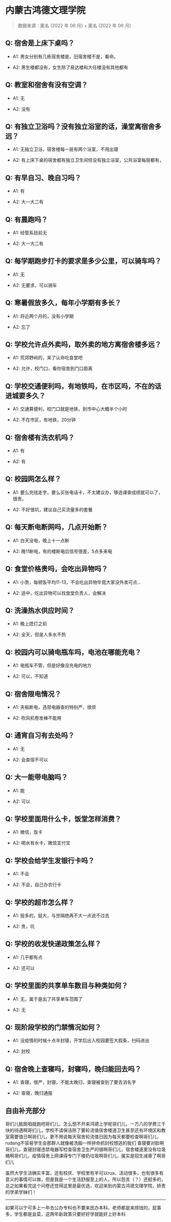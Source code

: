 # 内蒙古鸿德文理学院

> 数据来源：匿名 (2022 年 06 月) + 匿名 (2022 年 06 月)

## Q: 宿舍是上床下桌吗？

- A1: 男女分别有几栋宿舍楼是，旧宿舍楼不是，看命。

- A2: 男生楼都没有，女生除了易达楼和大任楼没有其他都有

## Q: 教室和宿舍有没有空调？

- A1: 无

- A2: 没有

## Q: 有独立卫浴吗？没有独立浴室的话，澡堂离宿舍多远？

- A1: 无独立卫浴，宿舍楼每一层有两个浴室，不用出寝

- A2: 有上床下桌的宿舍都有独立卫生间但没有独立浴室，公共浴室每层都有，

## Q: 有早自习、晚自习吗？

- A1: 有

- A2: 大一大二有

## Q: 有晨跑吗？

- A1: 经管系目前无

- A2: 大一大二有

## Q: 每学期跑步打卡的要求是多少公里，可以骑车吗？

- A1: 无

- A2: 无要求，可以骑车

## Q: 寒暑假放多久，每年小学期有多长？

- A1: 将近两个月的，没有小学期

- A2: 忘了

## Q: 学校允许点外卖吗，取外卖的地方离宿舍楼多远？

- A1: 荒郊野岭的，来了认命吃食堂吧

- A2: 允许，校门口，看你宿舍到门口距离

## Q: 学校交通便利吗，有地铁吗，在市区吗，不在的话进城要多久？

- A1: 交通算便利，校门口就是地铁，到市中心大概半个小时

- A2: 不在市区，有地铁，20分钟

## Q: 宿舍楼有洗衣机吗？

- A1: 有

- A2: 有

## Q: 校园网怎么样？

- A1: 要么充钱走字，要么买张电话卡，不太建议办，够选课查成绩就可以了，很贵。

- A2: 不好很坑，建议自己买流量多的套餐

## Q: 每天断电断网吗，几点开始断？

- A1: 白天没电，晚上十一点断

- A2: 晚11断电，有的楼断电后信号很差，5点多来电

## Q: 食堂价格贵吗，会吃出异物吗？

- A1: 小贵，每顿饭平均11-13，不会吃出异物毕竟大家没外卖可点…

- A2: 适中，吃出异物可以找食堂负责人，会解决

## Q: 洗澡热水供应时间？

- A1: 晚上熄灯之前

- A2: 全天，但是人多水不热

## Q: 校园内可以骑电瓶车吗，电池在哪能充电？

- A1: 电瓶车不管，但是好像没充电的地方

- A2: 可以，不知道

## Q: 宿舍限电情况？

- A1: 夹板断电，违禁电器查的特别严，很烦

- A2: 吹风机卷发棒不能用

## Q: 通宵自习有去处吗？

- A1: 无

- A2: 会查宿不可以

## Q: 大一能带电脑吗？

- A1: 能

- A2: 可以

## Q: 学校里面用什么卡，饭堂怎样消费？

- A1: 微信，饭卡

- A2: 喝水有水卡，微信支付宝

## Q: 学校会给学生发银行卡吗？

- A1: 不会

- A2: 不会，自己办农行卡

## Q: 学校的超市怎么样？

- A1: 挺多的，挺大，与世隔绝再不大一点说不过去

- A2: 贵，坑

## Q: 学校的收发快递政策怎么样？

- A1: 几乎都有点

- A2: 还可以

## Q: 学校里面的共享单车数目与种类如何？

- A1: 无，属于是出了共享单车范围了

- A2: 无

## Q: 现阶段学校的门禁情况如何？

- A1: 没疫情的时候十点半封寝，开学后出入校园要签大假条，扫码进出

- A2: 封校

## Q: 宿舍晚上查寝吗，封寝吗，晚归能回去吗？

- A1: 查寝，很严，封寝，不能太晚归，查寝被查到了要去消名字

- A2: 查寝，晚归通报

## 自由补充部分

哥们儿能跑咱就跑吧哥们儿，怎么想不开来鸿德上学呢哥们儿，一万八的学费三千块的待遇啊哥们儿，学校不请保洁除了要轮流值宿舍楼道卫生甚至还有环境区和教室需要值日啊哥们儿，更不用说每天宿舍轮流值日因为每天都要检查啊哥们儿，rudang不容易学生会那群人就像被洗脑一样拼命抓封校想逃的我们 查寝要对脸啊哥们儿，查寝封寝违禁电器写检查宿舍卫生严的很啊哥们儿，宿舍楼道里没有垃圾桶啊哥们儿，疫情宿舍上网课得专门下楼扔垃圾啊哥们儿，属实是招生减章了啊哥们儿

虽然大学生活确实丰富，还有校庆、学校里有羊可以rua、活动很多，也有很多有意义的事情可以做，但是我是一个生活舒服至上的人，所以怨言（？）还挺多的，总之如果看完这个问卷还觉得这里是最优选，欢迎来到内蒙古鸿德文理学院，娇贵的学弟学妹们！

***

如果可以宁可多上一年去公办专科也不要来民办本科，老师都是来捞钱的，屁事多，学生都是韭菜，这两年新政策只要好好学就能好上好本科